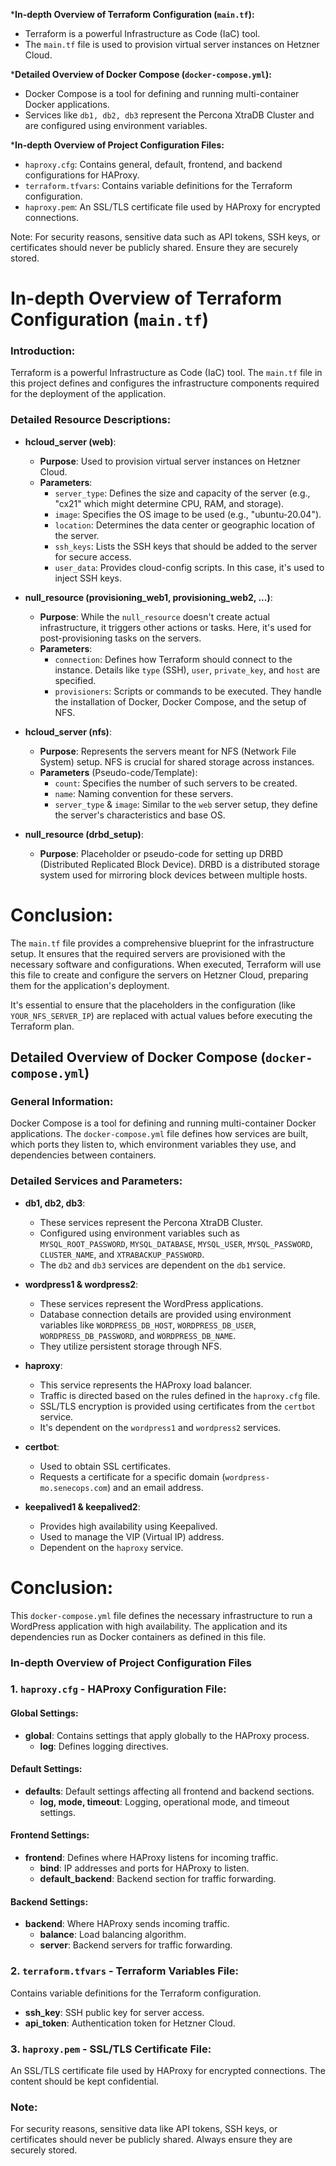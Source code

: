 ***In-depth Overview of Terraform Configuration (`main.tf`):**
   - Terraform is a powerful Infrastructure as Code (IaC) tool.
   - The `main.tf` file is used to provision virtual server instances on Hetzner Cloud.

***Detailed Overview of Docker Compose (`docker-compose.yml`):**
   - Docker Compose is a tool for defining and running multi-container Docker applications.
   - Services like `db1, db2, db3` represent the Percona XtraDB Cluster and are configured using environment variables.

***In-depth Overview of Project Configuration Files:**
   - `haproxy.cfg`: Contains general, default, frontend, and backend configurations for HAProxy.
   - `terraform.tfvars`: Contains variable definitions for the Terraform configuration.
   - `haproxy.pem`: An SSL/TLS certificate file used by HAProxy for encrypted connections.

Note: For security reasons, sensitive data such as API tokens, SSH keys, or certificates should never be publicly shared. Ensure they are securely stored.


# In-depth Overview of Terraform Configuration (`main.tf`)

### Introduction:
Terraform is a powerful Infrastructure as Code (IaC) tool. The `main.tf` file in this project defines and configures the infrastructure components required for the deployment of the application.

### Detailed Resource Descriptions:

- **hcloud_server (web)**: 
  - **Purpose**: Used to provision virtual server instances on Hetzner Cloud.
  - **Parameters**:
    - `server_type`: Defines the size and capacity of the server (e.g., "cx21" which might determine CPU, RAM, and storage).
    - `image`: Specifies the OS image to be used (e.g., "ubuntu-20.04").
    - `location`: Determines the data center or geographic location of the server.
    - `ssh_keys`: Lists the SSH keys that should be added to the server for secure access.
    - `user_data`: Provides cloud-config scripts. In this case, it's used to inject SSH keys.

- **null_resource (provisioning_web1, provisioning_web2, ...)**: 
  - **Purpose**: While the `null_resource` doesn't create actual infrastructure, it triggers other actions or tasks. Here, it's used for post-provisioning tasks on the servers.
  - **Parameters**:
    - `connection`: Defines how Terraform should connect to the instance. Details like `type` (SSH), `user`, `private_key`, and `host` are specified.
    - `provisioners`: Scripts or commands to be executed. They handle the installation of Docker, Docker Compose, and the setup of NFS.

- **hcloud_server (nfs)**: 
  - **Purpose**: Represents the servers meant for NFS (Network File System) setup. NFS is crucial for shared storage across instances.
  - **Parameters** (Pseudo-code/Template):
    - `count`: Specifies the number of such servers to be created.
    - `name`: Naming convention for these servers.
    - `server_type` & `image`: Similar to the `web` server setup, they define the server's characteristics and base OS.

- **null_resource (drbd_setup)**: 
  - **Purpose**: Placeholder or pseudo-code for setting up DRBD (Distributed Replicated Block Device). DRBD is a distributed storage system used for mirroring block devices between multiple hosts.

# Conclusion:
The `main.tf` file provides a comprehensive blueprint for the infrastructure setup. It ensures that the required servers are provisioned with the necessary software and configurations. When executed, Terraform will use this file to create and configure the servers on Hetzner Cloud, preparing them for the application's deployment.

It's essential to ensure that the placeholders in the configuration (like `YOUR_NFS_SERVER_IP`) are replaced with actual values before executing the Terraform plan.

## Detailed Overview of Docker Compose (`docker-compose.yml`)

### General Information:
Docker Compose is a tool for defining and running multi-container Docker applications. The `docker-compose.yml` file defines how services are built, which ports they listen to, which environment variables they use, and dependencies between containers.

### Detailed Services and Parameters:

- **db1, db2, db3**: 
  - These services represent the Percona XtraDB Cluster.
  - Configured using environment variables such as `MYSQL_ROOT_PASSWORD`, `MYSQL_DATABASE`, `MYSQL_USER`, `MYSQL_PASSWORD`, `CLUSTER_NAME`, and `XTRABACKUP_PASSWORD`.
  - The `db2` and `db3` services are dependent on the `db1` service.

- **wordpress1 & wordpress2**: 
  - These services represent the WordPress applications.
  - Database connection details are provided using environment variables like `WORDPRESS_DB_HOST`, `WORDPRESS_DB_USER`, `WORDPRESS_DB_PASSWORD`, and `WORDPRESS_DB_NAME`.
  - They utilize persistent storage through NFS.

- **haproxy**: 
  - This service represents the HAProxy load balancer.
  - Traffic is directed based on the rules defined in the `haproxy.cfg` file.
  - SSL/TLS encryption is provided using certificates from the `certbot` service.
  - It's dependent on the `wordpress1` and `wordpress2` services.

- **certbot**: 
  - Used to obtain SSL certificates.
  - Requests a certificate for a specific domain (`wordpress-mo.senecops.com`) and an email address.

- **keepalived1 & keepalived2**: 
  - Provides high availability using Keepalived.
  - Used to manage the VIP (Virtual IP) address.
  - Dependent on the `haproxy` service.

# Conclusion:
This `docker-compose.yml` file defines the necessary infrastructure to run a WordPress application with high availability. The application and its dependencies run as Docker containers as defined in this file.

### In-depth Overview of Project Configuration Files

### 1. `haproxy.cfg` - HAProxy Configuration File:

#### Global Settings:
- **global**: Contains settings that apply globally to the HAProxy process.
  - **log**: Defines logging directives.

#### Default Settings:
- **defaults**: Default settings affecting all frontend and backend sections.
  - **log, mode, timeout**: Logging, operational mode, and timeout settings.

#### Frontend Settings:
- **frontend**: Defines where HAProxy listens for incoming traffic.
  - **bind**: IP addresses and ports for HAProxy to listen.
  - **default_backend**: Backend section for traffic forwarding.

#### Backend Settings:
- **backend**: Where HAProxy sends incoming traffic.
  - **balance**: Load balancing algorithm.
  - **server**: Backend servers for traffic forwarding.

### 2. `terraform.tfvars` - Terraform Variables File:
Contains variable definitions for the Terraform configuration.
- **ssh_key**: SSH public key for server access.
- **api_token**: Authentication token for Hetzner Cloud.

### 3. `haproxy.pem` - SSL/TLS Certificate File:
An SSL/TLS certificate file used by HAProxy for encrypted connections. The content should be kept confidential.

### Note:
For security reasons, sensitive data like API tokens, SSH keys, or certificates should never be publicly shared. Always ensure they are securely stored.
